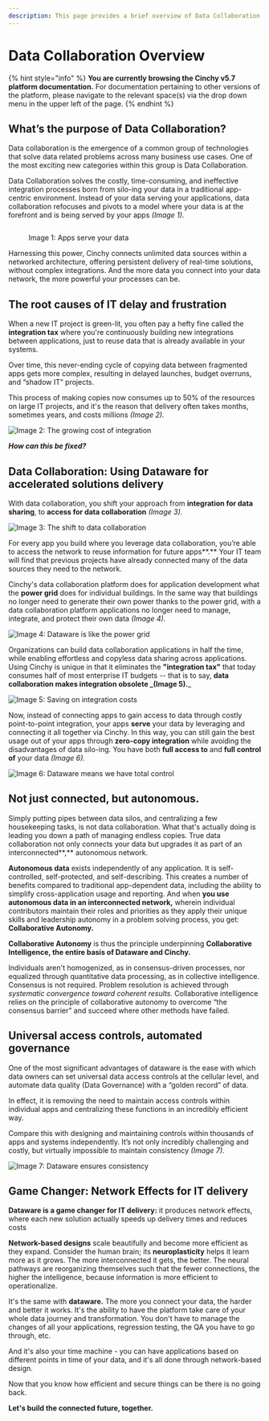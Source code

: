 ```yaml
---
description: This page provides a brief overview of Data Collaboration
---
```


# Data Collaboration Overview

{% hint style="info" %}
**You are currently browsing the Cinchy v5.7 platform documentation.** For documentation pertaining to other versions of the platform, please navigate to the relevant space(s) via the drop down menu in the upper left of the page.
{% endhint %}

## What’s the purpose of Data Collaboration?

Data collaboration is the emergence of a common group of technologies that solve data related problems across many business use cases. One of the most exciting new categories within this group is Data Collaboration.

Data Collaboration solves the costly, time-consuming, and ineffective integration processes born from silo-ing your data in a traditional app-centric environment. Instead of your data serving your applications, data collaboration refocuses and pivots to a model where your data is at the forefront and is being served by your apps _(Image 1)._



<figure><img src=".gitbook/assets/image (366).png" alt=""><figcaption><p>Image 1: Apps serve your data</p></figcaption></figure>

Harnessing this power, Cinchy connects unlimited data sources within a networked architecture, offering persistent delivery of real-time solutions, without complex integrations. And the more data you connect into your data network, the more powerful your processes can be.

## The root causes of IT delay and frustration

When a new IT project is green-lit, you often pay a hefty fine called the **integration tax** where you're continuously building new integrations between applications, just to reuse data that is already available in your systems.

Over time, this never-ending cycle of copying data between fragmented apps gets more complex, resulting in delayed launches, budget overruns, and “shadow IT” projects.

This process of making copies now consumes up to 50% of the resources on large IT projects, and it's the reason that delivery often takes months, sometimes years, and costs millions _(Image 2)._

![Image 2: The growing cost of integration](<.gitbook/assets/image (141).png>)

_**How can this be fixed?**_

## Data Collaboration: **Using Dataware for accelerated solutions delivery**

With data collaboration, you shift your approach from **integration for data sharing**, to **access for data collaboration** _(Image 3)._

![Image 3: The shift to data collaboration](https://lh5.googleusercontent.com/DSJwTLfBWBIWtzTE5qyNKqHOmRL85PcXYUNQuGFhcGzIWefJnqtaGEdoc\_AfaECMp2cHvnqnQIWaBI8qvkOmgjC0ID74szGLBDnCAsbHo03JseWF-VfHC4szvyjP66PaQB9UCQ9w)

For every app you build where you leverage data collaboration, you’re able to access the network to reuse information for future apps**.** Your IT team will find that previous projects have already connected many of the data sources they need to the network.

Cinchy's data collaboration platform does for application development what the **power grid** does for individual buildings. In the same way that buildings no longer need to generate their own power thanks to the power grid, with a data collaboration platform applications no longer need to manage, integrate, and protect their own data _(Image 4)._



![Image 4: Dataware is like the power grid](<.gitbook/assets/image (99).png>)

Organizations can build data collaboration applications in half the time, while enabling effortless and copyless data sharing across applications. Using Cinchy is unique in that it eliminates the **"integration tax"** that today consumes half of most enterprise IT budgets -- that is to say, **data collaboration makes integration obsolete **_**(Image 5).**_



![Image 5: Saving on integration costs](<.gitbook/assets/image (97).png>)

Now, instead of connecting apps to gain access to data through costly point-to-point integration, your apps **serve** your data by leveraging and connecting it all together via Cinchy. In this way, you can still gain the best usage out of your apps through **zero-copy integration** while avoiding the disadvantages of data silo-ing. You have both **full access to** and **full control of** your data _(Image 6)._



![Image 6: Dataware means we have total control](<.gitbook/assets/image (601).png>)

## Not just connected, but autonomous.

​Simply putting pipes between data silos, and centralizing a few housekeeping tasks, is not data collaboration. What that's actually doing is leading you down a path of managing endless copies. True data collaboration not only connects your data but upgrades it as part of an interconnected**,** autonomous network.

**Autonomous data** exists independently of any application. It is self-controlled, self-protected, and self-describing. This creates a number of benefits compared to traditional app-dependent data, including the ability to simplify cross-application usage and reporting. And when **you use autonomous data in an interconnected network,** wherein individual contributors maintain their roles and priorities as they apply their unique skills and leadership autonomy in a problem solving process, you get: **Collaborative Autonomy.**

**Collaborative Autonomy** is thus the principle underpinning **Collaborative Intelligence, the entire basis of Dataware and Cinchy.**

Individuals aren't homogenized, as in consensus-driven processes, nor equalized through quantitative data processing, as in collective intelligence. Consensus is not required. Problem resolution is achieved through _systematic convergence toward coherent results._ Collaborative intelligence relies on the principle of collaborative autonomy to overcome “the consensus barrier” and succeed where other methods have failed.

## Universal access controls, automated governance

One of the most significant advantages of dataware is the ease with which data owners can set universal data access controls at the cellular level, and automate data quality (Data Governance) with a “golden record” of data.

In effect, it is removing the need to maintain access controls within individual apps and centralizing these functions in an incredibly efficient way.

Compare this with designing and maintaining controls within thousands of apps and systems independently. It’s not only incredibly challenging and costly, but virtually impossible to maintain consistency _(Image 7)._

![Image 7: Dataware ensures consistency](<.gitbook/assets/image (376).png>)

## Game Changer: Network Effects for IT delivery

**Dataware is a game changer for IT delivery:** it produces network effects, where each new solution actually speeds up delivery times and reduces costs

**Network-based designs** scale beautifully and become more efficient as they expand. Consider the human brain; its **neuroplasticity** helps it learn more as it grows. The more interconnected it gets, the better. The neural pathways are reorganizing themselves such that the fewer connections, the higher the intelligence, because information is more efficient to operationalize.

It's the same with **dataware.** The more you connect your data, the harder and better it works. It's the ability to have the platform take care of your whole data journey and transformation. You don't have to manage the changes of all your applications, regression testing, the QA you have to go through, etc.

And it's also your time machine - you can have applications based on different points in time of your data, and it's all done through network-based design.

Now that you know how efficient and secure things can be there is no going back.

**Let's build the connected future, together.**
